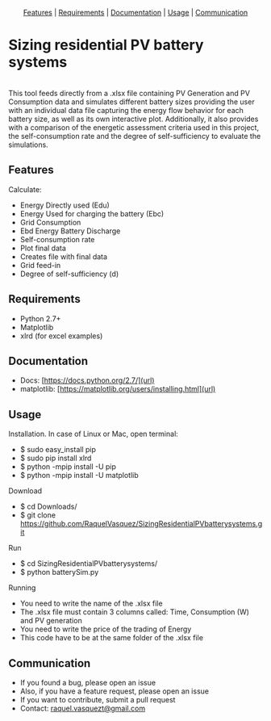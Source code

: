 <p align="center">
<a href="#features">Features</a> |
<a href="#requirements">Requirements</a> |
<a href="#documentation">Documentation</a> |
<a href="#usage">Usage</a> |
<a href="#communication">Communication</a>
</p>

# Sizing residential PV battery systems
<br />
 This tool feeds directly from a .xlsx file containing PV Generation and PV Consumption data and simulates different battery sizes providing the user with an individual data file capturing the energy flow behavior for each battery size, as well as its own interactive plot. Additionally, it also provides with a comparison of the energetic assessment criteria used in this project, the self-consumption rate and the degree of self-sufficiency to evaluate the simulations.


## Features

Calculate:
- Energy Directly used (Edu)
- Energy Used for charging the battery (Ebc)
- Grid Consumption
- Ebd Energy Battery Discharge
- Self-consumption rate
- Plot final data
- Creates file with final data
- Grid feed-in
- Degree of self-sufficiency (d)

## Requirements

- Python 2.7+
- Matplotlib
- xlrd (for excel examples)

## Documentation

- Docs: [https://docs.python.org/2.7/](url)
- matplotlib: [https://matplotlib.org/users/installing.html](url)


## Usage

Installation. In case of Linux or Mac, open terminal:
- $ sudo easy_install pip
- $ sudo pip install xlrd
- $ python -mpip install -U pip
- $ python -mpip install -U matplotlib

Download
- $ cd Downloads/
- $ git clone https://github.com/RaquelVasquez/SizingResidentialPVbatterysystems.git

Run
- $ cd SizingResidentialPVbatterysystems/
- $ python batterySim.py

Running
- You need to write the name of the .xlsx file
- The .xlsx file must contain 3 columns called: Time, Consumption (W) and PV generation
- You need to write the price of the trading of Energy
- This code have to be at the same folder of the .xlsx file


## Communication

- If you found a bug, please open an issue
- Also, if you have a feature request, please open an issue
- If you want to contribute, submit a pull request
- Contact: raquel.vasquezt@gmail.com

